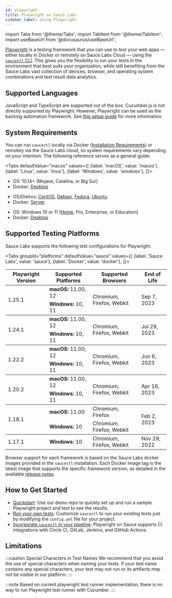 ```yaml
---
id: playwright
title: Playwright on Sauce Labs
sidebar_label: Using Playwright
---
```


import Tabs from '@theme/Tabs';
import TabItem from '@theme/TabItem';
import useBaseUrl from '@docusaurus/useBaseUrl';

[Playwright](https://github.com/microsoft/playwright) is a testing framework that you can use to test your web apps &#8212; either locally in Docker or remotely on Sauce Labs Cloud &#8212; using the [`saucectl` CLI](/dev/cli/saucectl). This gives you the flexibility to run your tests in the environment that best suits your organization, while still benefiting from the Sauce Labs vast collection of devices, browser, and operating system combinations and test result data analytics.

## Supported Languages

JavaScript and TypeScript are supported out of the box.
Cucumber.js is not directly supported by Playwright. However, Playwright can be used as the backing automation framework. See [this setup guide](playwright/cucumber.md) for more information.

## System Requirements

You can run `saucectl` locally via Docker ([Installation Requirements](https://docs.docker.com/engine/install/#supported-platforms)) or remotely via the Sauce Labs cloud, so system requirements vary depending on your intention. The following reference serves as a general guide:

<Tabs
  defaultValue="macos"
  values={[
    {label: 'macOS', value: 'macos'},
    {label: 'Linux', value: 'linux'},
    {label: 'Windows', value: 'windows'},
  ]}>

<TabItem value="macos">

* OS: 10.14+ (Mojave, Catalina, or Big Sur)
* Docker: [Desktop](https://docs.docker.com/docker-for-mac/install/)

</TabItem>
<TabItem value="linux">

* OS/Distros: [CentOS](https://docs.docker.com/engine/install/centos/), [Debian](https://docs.docker.com/engine/install/debian/), [Fedora](https://docs.docker.com/engine/install/fedora/), [Ubuntu](https://docs.docker.com/engine/install/ubuntu/)
* Docker: [Server](https://docs.docker.com/engine/install/#server)

</TabItem>
<TabItem value="windows">

* OS: Windows 10 or 11 ([Home](https://docs.docker.com/docker-for-windows/install-windows-home/), Pro, Enterprise, or Education)
* Docker: [Desktop](https://docs.docker.com/docker-for-windows/install/)

</TabItem>
</Tabs>

## Supported Testing Platforms

 Sauce Labs supports the following test configurations for Playwright:

 <Tabs
   groupId="platforms"
   defaultValue="sauce"
   values={[
     {label: 'Sauce Labs', value: 'sauce'},
     {label: 'Docker', value: 'docker'},
   ]}>

<TabItem value="sauce">

  <table id="table-fw">
    <tr>
      <th>Playwright Version</th>
      <th>Supported Platforms</th>
      <th>Supported Browsers</th>
      <th>End of Life</th>
    </tr>
    <tbody>
      <tr>
        <td rowspan='2'>1.25.1</td>
        <td><b>macOS:</b> 11.00, 12</td>
        <td rowspan='2'>Chromium, Firefox, Webkit</td>
        <td rowspan='2'>Sep 7, 2023</td>
      </tr>
      <tr>
        <td><b>Windows:</b> 10, 11</td>
      </tr>
    </tbody>
    <tbody>
    <tr>
      <td rowspan='2'>1.24.1</td>
      <td><b>macOS:</b> 11.00, 12</td>
      <td rowspan='2'>Chromium, Firefox, Webkit</td>
      <td rowspan='2'>Jul 29, 2023</td>
    </tr>
    <tr>
      <td><b>Windows:</b> 10, 11</td>
    </tr>
    </tbody>
    <tbody>
    <tr>
      <td rowspan='2'>1.22.2</td>
      <td><b>macOS:</b> 11.00, 12</td>
      <td rowspan='2'>Chromium, Firefox, Webkit</td>
      <td rowspan='2'>Jun 6, 2023</td>
    </tr>
    <tr>
      <td><b>Windows:</b> 10, 11</td>
    </tr>
    </tbody>
    <tbody>
    <tr>
      <td rowspan='2'>1.20.2</td>
      <td><b>macOS:</b> 11.00, 12</td>
      <td rowspan='2'>Chromium, Firefox, Webkit</td>
      <td rowspan='2'>Apr 16, 2023</td>
    </tr>
    <tr>
      <td><b>Windows:</b> 10, 11</td>
    </tr>
    </tbody>
    <tbody>
    <tr>
      <td rowspan='2'>1.18.1</td>
      <td><b>macOS:</b> 11.00</td>
      <td>Chromium, Firefox</td>
      <td rowspan='2'>Feb 2, 2023</td>
    </tr>
    <tr>
      <td><b>Windows:</b> 10</td>
      <td>Chromium, Firefox, Webkit</td>
    </tr>
    </tbody>
    <tbody>
    <tr>
      <td rowspan='1'>1.17.1</td>
      <td><b>Windows:</b> 10</td>
      <td>Chromium, Firefox, Webkit</td>
      <td>Nov 29, 2022</td>
    </tr>
    </tbody>
  </table>

 </TabItem>
 <TabItem value="docker">

 Browser support for each framework is based on the Sauce Labs docker images provided in the `saucectl` installation. Each Docker image tag is the latest image that supports the specific framework version, as detailed in the available [release notes](https://github.com/saucelabs/sauce-playwright-runner).

</TabItem>
</Tabs>

## How to Get Started

* [Quickstart](/web-apps/automated-testing/playwright/quickstart): Use our demo repo to quickly set up and run a sample Playwright project and test to see the results.
* [Run your own tests](/web-apps/automated-testing/playwright/yaml): Customize `saucectl` to run your existing tests just by modifying the `config.yml` file for your project.
* [Incorporate `saucectl` in your pipeline](/dev/cli/saucectl/usage/use-cases/#integrating-saucectl-in-your-ci-pipeline): Playwright on Sauce supports CI integrations with Circle CI, GitLab, Jenkins, and GitHub Actions.

## Limitations

:::caution Special Characters in Test Names
We recommend that you avoid the use of special characters when naming your tests. If your test name contains any special characters, your test may not run or its artifacts may not be visible in our platform.
:::

:::note
Based on current playwright test runner implementation, there is no way to run Playwright test runner with Cucumber.
:::
